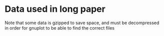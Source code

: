 # Data used in long paper

Note that some data is gzipped to save space, and must be decompressed in order
for gnuplot to be able to find the correct files
